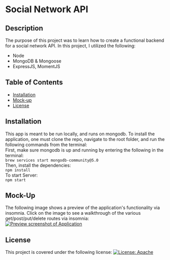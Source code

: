# Social Network API

## Description 

The purpose of this project was to learn how to create a functional backend for a social network API.
In this project, I utilized the following:
- Node
- MongoDB & Mongoose 
- ExpressJS, MomentJS

## Table of Contents 

* [Installation](#Installation)
* [Mock-up](#mock-up)
* [License](#license)

## Installation
This app is meant to be run locally, and runs on mongodb.  To install the application, one must clone the repo, navigate to the root folder, and run the following commands from the terminal:  
First, make sure mongodb is up and running by entering the following in the terminal:</br>
`brew services start mongodb-community@5.0`   
Then, install the dependencies:</br>
`npm install` </br>
To start Server:    
`npm start`  

## Mock-Up 
The following image shows a preview of the application's functionality via insomnia. Click on the image to see a walkthrough of the various get/post/put/delete routes via insomnia:
[![Preview screenshot of Application](/assets/socialnetworkapi.gif)](https://drive.google.com/drive/u/0/folders/1qA1S4DeQK8b83k8Z-Hd4DvQYNZJ2TeoH)


## License
This project is covered under the following license: [![License: Apache](https://img.shields.io/badge/License-Apache_2.0-blue.svg)](https://opensource.org/licenses/Apache-2.0)